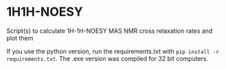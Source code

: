 # 1H1H-NOESY
Script(s) to calculate 1H-1H-NOESY MAS NMR cross relaxation rates and plot them

If you use the python version, run the requirements.txt with ```pip install -r requirements.txt```.
The .exe version was compiled for 32 bit computers.
